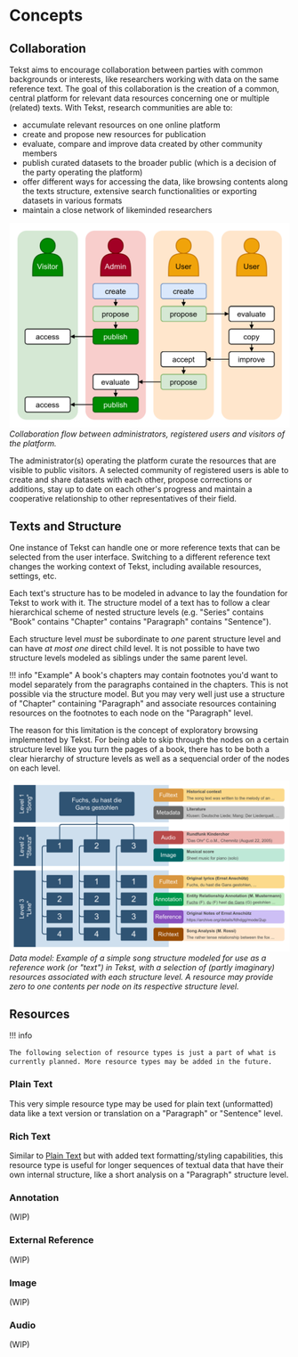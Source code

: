 # Concepts


## Collaboration

Tekst aims to encourage collaboration between parties with common backgrounds or interests, like researchers working with data on the same reference text. The goal of this collaboration is the creation of a common, central platform for relevant data resources concerning one or multiple (related) texts. With Tekst, research communities are able to:

- accumulate relevant resources on one online platform
- create and propose new resources for publication
- evaluate, compare and improve data created by other community members
- publish curated datasets to the broader public (which is a decision of the party operating the platform)
- offer different ways for accessing the data, like browsing contents along the texts structure, extensive search functionalities or exporting datasets in various formats
- maintain a close network of likeminded researchers

![collaboration flow](assets/collaboration_flow.png)
*Collaboration flow between administrators, registered users and visitors of the platform.*

The administrator(s) operating the platform curate the resources that are visible to public visitors. A selected community of registered users is able to create and share datasets with each other, propose corrections or additions, stay up to date on each other's progress and maintain a cooperative relationship to other representatives of their field.

## Texts and Structure

One instance of Tekst can handle one or more reference texts that can be selected from the user interface. Switching to a different reference text changes the working context of Tekst, including available resources, settings, etc.

Each text's structure has to be modeled in advance to lay the foundation for Tekst to work with it. The structure model of a text has to follow a clear hierarchical scheme of nested structure levels (e.g. "Series" contains "Book" contains "Chapter" contains "Paragraph" contains "Sentence").

Each structure level *must* be subordinate to *one* parent structure level and can have *at most one* direct child level. It is not possible to have two structure levels modeled as siblings under the same parent level.

!!! info "Example"
    A book's chapters may contain footnotes you'd want to model separately from the paragraphs contained in the chapters. This is not possible via the structure model. But you may very well just use a structure of "Chapter" containing "Paragraph" and associate resources containing resources on the footnotes to each node on the "Paragraph" level.

The reason for this limitation is the concept of exploratory browsing implemented by Tekst. For being able to skip through the nodes on a certain structure level like you turn the pages of a book, there has to be both a clear hierarchy of structure levels as well as a sequencial order of the nodes on each level.

![data model](assets/data_model_visualization.png)
*Data model: Example of a simple song structure modeled for use as a reference work (or "text") in Tekst, with a selection of (partly imaginary) resources associated with each structure level. A resource may provide zero to one contents per node on its respective structure level.*


## Resources

!!! info

    The following selection of resource types is just a part of what is currently planned. More resource types may be added in the future.

### Plain Text
This very simple resource type may be used for plain text (unformatted) data like a text version or translation on a "Paragraph" or "Sentence" level.

### Rich Text
Similar to [Plain Text](#plain-text) but with added text formatting/styling capabilities, this resource type is useful for longer sequences of textual data that have their own internal structure, like a short analysis on a "Paragraph" structure level.

### Annotation
(WIP)

### External Reference
(WIP)

### Image
(WIP)

### Audio
(WIP)
